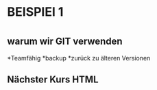 #
#				BEISPIEl 1  
#

## warum wir GIT verwenden 

*Teamfähig
*backup
*zurück zu älteren Versionen


## Nächster Kurs HTML 